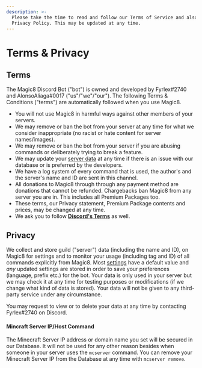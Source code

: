 ```yaml
---
description: >-
  Please take the time to read and follow our Terms of Service and also our
  Privacy Policy. This may be updated at any time.
---
```


# Terms & Privacy

## Terms

The Magic8 Discord Bot \("bot"\) is owned and developed by Fyrlex\#2740 and AlonsoAliaga\#0017 \("us"/"we"/"our"\). The following Terms & Conditions \("terms"\) are automatically followed when you use Magic8.

* You will not use Magic8 in harmful ways against other members of your servers.
* We may remove or ban the bot from your server at any time for what we consider inappropriate \(no racist or hate content for server names/images\).
* We may remove or ban the bot from your server if you are abusing commands or deliberately trying to break a feature.
* We may update your [server data](terms.md#privacy) at any time if there is an issue with our database or is preferred by the developers.
* We have a log system of every command that is used, the author's and the server's name and ID are sent in this channel.
* All donations to Magic8 through through any payment method are donations that cannot be refunded. Chargebacks ban Magic8 from any server you are in. This includes all Premium Packages too.
* These terms, our Privacy statement, Premium Package contents and prices, may be changed at any time.
* We ask you to follow [**Discord's Terms**](https://discord.com/terms) as well.

## Privacy

We collect and store guild \("server"\) data \(including the name and ID\), on Magic8 for settings and to monitor your usage \(including tag and ID\) of all commands explicitly from Magic8. Most [settings](../commands/administrator/) have a default value and _any_ updated settings are stored in order to save your preferences \(language, prefix etc.\) for the bot. Your data is only used in your server but we may check it at any time for testing purposes or modifications \(if we change what kind of data is stored\). Your data will not be given to any third-party service under any circumstance.

You may request to view or to delete your data at any time by contacting Fyrlex\#2740 on Discord.

#### Mincraft Server IP/Host Command

The Minecraft Server IP address or domain name you set will be secured in our Database. It will not be used for any other reason besides when someone in your server uses the `mcserver` command. You can remove your Minecraft Server IP from the Database at any time with `mcserver remove`.


